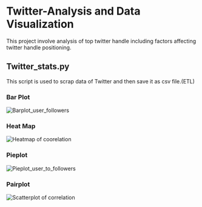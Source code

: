 # Twitter-Analysis and Data Visualization
This project involve analysis of top twitter handle including factors affecting twitter handle positioning.<br />
## Twitter_stats.py 
This script is used to scrap data of Twitter and then save it as csv file.(ETL)<br />
### Bar Plot
![Barplot_user_followers](https://user-images.githubusercontent.com/63501850/94118400-5bb1f380-fe02-11ea-986e-8830cd92b937.png)
### Heat Map
![Heatmap of coorelation](https://user-images.githubusercontent.com/63501850/94118403-5ce32080-fe02-11ea-81b1-cfc476ef3678.png)
### Pieplot
![Pieplot_user_to_followers](https://user-images.githubusercontent.com/63501850/94118404-5d7bb700-fe02-11ea-9010-fcb536220c06.png)
### Pairplot
![Scatterplot of correlation](https://user-images.githubusercontent.com/63501850/94118395-5a80c680-fe02-11ea-9bc0-aebbabcd32ff.png)


